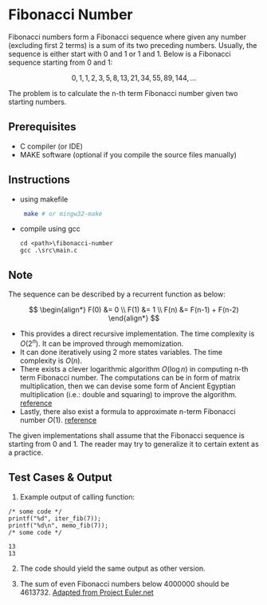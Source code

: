 # Fibonacci Number
Fibonacci numbers form a Fibonacci sequence where given any number (excluding first 2 terms) is a sum of its two preceding numbers. Usually, the sequence is either start with 0 and 1 or 1 and 1. Below is a Fibonacci sequence starting from 0 and 1:

$$
0, 1, 1, 2, 3, 5, 8, 13, 21, 34, 55, 89, 144, \dots
$$

The problem is to calculate the n-th term Fibonacci number given two starting numbers.

## Prerequisites
- C compiler (or IDE)
- MAKE software (optional if you compile the source files manually)


## Instructions
- using makefile
  ```bash
   make # or mingw32-make
  ```
- compile using gcc
  ```
  cd <path>\fibonacci-number
  gcc .\src\main.c
  ```
## Note
The sequence can be described by a recurrent function as below:

$$
\begin{align*}
  F(0) &= 0 \\
  F(1) &= 1 \\
  F(n) &= F(n-1) + F(n-2)
\end{align*}
$$

- This provides a direct recursive implementation. The time complexity is $O(2^n)$. It can be improved through memomization.
- It can done iteratively using 2 more states variables. The time complexity is $O(n)$.
- There exists a clever logarithmic algorithm $O(\log{n})$ in computing n-th term Fibonacci number. The computations can be in form of matrix multiplication, then we can devise some form of Ancient Egyptian multiplication (i.e.: double and squaring) to improve the algorithm. [reference](https://rybczak.net/2015/11/01/calculation-of-fibonacci-numbers-in-logarithmic-number-of-steps/)
- Lastly, there also exist a formula to approximate n-term Fibonacci number $O(1)$. [reference](https://mathworld.wolfram.com/BinetsFibonacciNumberFormula.html)

The given implementations shall assume that the Fibonacci sequence is starting from 0 and 1. The reader may try to generalize it to certain extent as a practice.

## Test Cases & Output

1. Example output of calling function:
```
/* some code */
printf("%d", iter_fib(7));
printf("%d\n", memo_fib(7));
/* some code */
```

```
13
13
```
2. The code should yield the same output as other version.

3. The sum of even Fibonacci numbers below 4000000 should be 4613732. [Adapted from Project Euler.net](https://projecteuler.net/problem=2)
